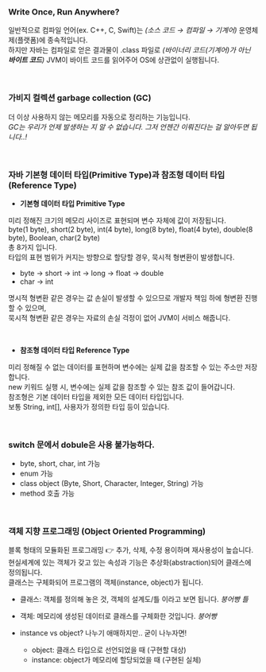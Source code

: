 
### Write Once, Run Anywhere?
일반적으로 컴파일 언어(ex. C++, C, Swift)는 _(소스 코드 → 컴파일 → 기계어)_ 운영체제(플랫폼)에 종속적입니다.  
하지만 자바는 컴파일로 얻은 결과물이 .class 파일로 _(바이너리 코드(기계어)가 아닌 **바이트 코드**)_ JVM이 바이트 코드를 읽어주어 OS에 상관없이 실행됩니다.  

<br/>

### 가비지 컬렉션 garbage collection (GC)
더 이상 사용하지 않는 메모리를 자동으로 정리하는 기능입니다.  
_GC는 우리가 언제 발생하는 지 알 수 없습니다. 그저 언젠간 이뤄진다는 걸 알아두면 됩니다..!_

<br/>

### 자바 기본형 데이터 타입(Primitive Type)과 참조형 데이터 타입(Reference Type)
* **기본형 데이터 타입 Primitive Type**  

미리 정해진 크기의 메모리 사이즈로 표현되며 변수 자체에 값이 저장됩니다.  
byte(1 byte), short(2 byte), int(4 byte), long(8 byte), float(4 byte), double(8 byte), Boolean, char(2 byte)  
총 8가지 입니다.  
타입의 표현 범위가 커지는 방향으로 할당할 경우, 묵시적 형변환이 발생합니다.  
  * byte → short → int → long → float → double  
  * char → int 

명시적 형변환 같은 경우는 값 손실이 발생할 수 있으므로 개발자 책임 하에 형변환 진행할 수 있으며,  
묵시적 형변환 같은 경우는 자료의 손실 걱정이 없어 JVM이 서비스 해줍니다.

<br/>

* **참조형 데이터 타입 Reference Type**  

미리 정해질 수 없는 데이터를 표현하며 변수에는 실제 값을 참조할 수 있는 주소만 저장합니다.  
new 키워드 실행 시, 변수에는 실제 값을 참조할 수 있는 참조 값이 들어갑니다.  
참조형은 기본 데이터 타입을 제외한 모든 데이터 타입입니다.  
보통 String, int[], 사용자가 정의한 타입 등이 있습니다.  


<br/>

### switch 문에서 dobule은 사용 불가능하다.  
- byte, short, char, int 가능  
- enum 가능
- class object (Byte, Short, Character, Integer, String) 가능  
- method 호출 가능  

<br/>

### 객체 지향 프로그래밍 (Object Oriented Programming)
블록 형태의 모듈화된 프로그래밍 👉 추가, 삭제, 수정 용이하며 재사용성이 높습니다.    
현실세계에 있는 객체가 갖고 있는 속성과 기능은 추상화(abstraction)되어 클래스에 정의됩니다.  
클래스는 구체화되어 프로그램의 객체(instance, object)가 됩니다.  
* 클래스: 객체를 정의해 놓은 것, 객체의 설계도/틀 이라고 보면 됩니다. _붕어빵 틀_
* 객체: 메모리에 생성된 데이터로 클래스를 구체화한 것입니다. _붕어빵_

* instance vs object? 나누기 애매하지만.. 굳이 나누자면!  
  * object: 클래스 타입으로 선언되었을 때 (구현할 대상)
  * instance: object가 메모리에 할당되었을 때 (구현된 실체)

<br/>



